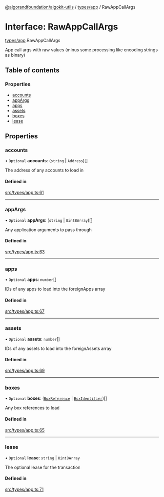 [@algorandfoundation/algokit-utils](../README.md) / [types/app](../modules/types_app.md) / RawAppCallArgs

# Interface: RawAppCallArgs

[types/app](../modules/types_app.md).RawAppCallArgs

App call args with raw values (minus some processing like encoding strings as binary)

## Table of contents

### Properties

- [accounts](types_app.RawAppCallArgs.md#accounts)
- [appArgs](types_app.RawAppCallArgs.md#appargs)
- [apps](types_app.RawAppCallArgs.md#apps)
- [assets](types_app.RawAppCallArgs.md#assets)
- [boxes](types_app.RawAppCallArgs.md#boxes)
- [lease](types_app.RawAppCallArgs.md#lease)

## Properties

### accounts

• `Optional` **accounts**: (`string` \| `Address`)[]

The address of any accounts to load in

#### Defined in

[src/types/app.ts:61](https://github.com/algorandfoundation/algokit-utils-ts/blob/main/src/types/app.ts#L61)

___

### appArgs

• `Optional` **appArgs**: (`string` \| `Uint8Array`)[]

Any application arguments to pass through

#### Defined in

[src/types/app.ts:63](https://github.com/algorandfoundation/algokit-utils-ts/blob/main/src/types/app.ts#L63)

___

### apps

• `Optional` **apps**: `number`[]

IDs of any apps to load into the foreignApps array

#### Defined in

[src/types/app.ts:67](https://github.com/algorandfoundation/algokit-utils-ts/blob/main/src/types/app.ts#L67)

___

### assets

• `Optional` **assets**: `number`[]

IDs of any assets to load into the foreignAssets array

#### Defined in

[src/types/app.ts:69](https://github.com/algorandfoundation/algokit-utils-ts/blob/main/src/types/app.ts#L69)

___

### boxes

• `Optional` **boxes**: ([`BoxReference`](types_app.BoxReference.md) \| [`BoxIdentifier`](../modules/types_app.md#boxidentifier))[]

Any box references to load

#### Defined in

[src/types/app.ts:65](https://github.com/algorandfoundation/algokit-utils-ts/blob/main/src/types/app.ts#L65)

___

### lease

• `Optional` **lease**: `string` \| `Uint8Array`

The optional lease for the transaction

#### Defined in

[src/types/app.ts:71](https://github.com/algorandfoundation/algokit-utils-ts/blob/main/src/types/app.ts#L71)
